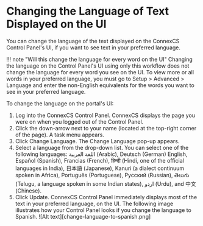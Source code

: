 # Changing the Language of Text Displayed on the UI

You can change the language of the text displayed on the ConnexCS Control Panel's UI, if you want to see text in your preferred language.

!!! note "Will this change the language for every word on the UI" 
    Changing the language on the Control Panel's UI using only this workflow does not change the language for every word you see on the UI. To view more or all words in your preferred language, you must go to Setup > Advanced > Language and enter the non-English equivalents for the words you want to see in your preferred language.

To change the language on the portal's UI:

1.  Log into the ConnexCS Control Panel.
    ConnexCS displays the page you were on when you logged out of the Control Panel.
2.  Click the down-arrow next to your name (located at the top-right corner of the page).
    A task menu appears.
3.  Click Change Language.
    The Change Language pop-up appears.
4.  Select a language from the drop-down list.
    You can select one of the following languages: اللغة العربية (Arabic), Deutsch (German) English, Español (Spanish), Francias (French), हिन्दी (Hindi, one of the official languages in India), 日本語 (Japanese), Kanuri (a dialect continuum spoken in Africa), Português (Portuguese), Русский (Russian), తెలుగు (Telugu, a language spoken in some Indian states), اردو (Urdu), and 中文 (Chinese).
5.  Click Update.
    ConnexCS Control Panel immediately displays most of the text in your preferred language, on the UI.
    The following image illustrates how your Control Panel looks if you change the language to Spanish.
     ![Alt text][change-language-to-spanish.png]
      
      


